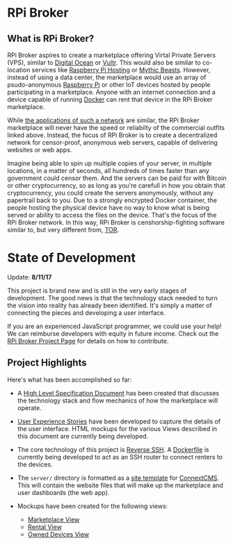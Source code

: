 # RPi Broker
## What is RPi Broker?
RPi Broker aspires to create a marketplace offering Virtal Private Servers (VPS), similar to 
[Digital Ocean](http://digitalocean.com) or [Vultr](http://vultr.com). This would also be similar
to co-location services like [Raspberry Pi Hosting](https://raspberry-hosting.com/en) or 
[Mythic Beasts](https://www.mythic-beasts.com/order/rpi).
However, instead of using a data center,
the marketplace would use an array of psudo-anonymous [Raspberry Pi](https://www.raspberrypi.org/) 
or other IoT devices hosted by people participating in a marketplace. Anyone
with an internet connection and a device capable of running [Docker](https://www.docker.com/) can rent
that device in the RPi Broker marketplace.

While [the applications of such a network](https://raspberry-hosting.com/en/applications) are similar, 
the RPi Broker marketplace will never have the speed or reliabilty of the commercial outfits linked above.
Instead, the focus of RPi Broker is to create a decentralized network for censor-proof, anonymous web servers,
capable of delivering websites or web apps.

Imagine being able to spin up multiple copies of your server, in multiple locations, in a matter of seconds, 
all hundreds of times faster than
any government could censor them. And the servers can be paid for with Bitcoin or other cryptocurrency, so as
long as you're carefull in how you obtain that cryptocurrency, you could create the servers anonymously, without
any papertrail back to you. Due to a strongly encrypted Docker container, the people hosting the physical device
have no way to know what is being served or ability to access the files on the device.
That's the focus of the RPi Broker network. In this way, RPi Broker is censhorship-fighting
software similar to, but very different from, [TOR](https://www.torproject.org/).

# State of Development
Update: **8/11/17**

This project is brand new and is still in the very early stages of development. The good news is that the technology
stack needed to turn the vision into reality has already been identified. It's simply a matter of connecting the pieces
and developing a user interface.

If you are an experienced JavaScript programmer, we could use your help! 
We can reimburse developers with equity in future income.
Check out the [RPi Broker Project Page](http://rpiovn.org/project/rpi-broker)
for details on how to contribute.

## Project Highlights
Here's what has been accomplished so far:

* A [High Level Specification Document](specifications/SPECIFICATION.md) has been created that discusses the
technology stack and flow mechanics of how the marketplace will operate. 

* [User Experience Stories](specifications/user-experience-and-view-descriptions.md) have been developed to
capture the details of the user interface. HTML mockups for the various Views described in this document
are currently being developed.

* The core technology of this project is [Reverse SSH](https://blog.devolutions.net/2017/03/what-is-reverse-ssh-port-forwarding.html). 
A [Dockerfile](server/sshd-container/Dockerfile) 
is currently being developed to act as an SSH router to connect renters to the devices.

* The `server/` directory is formatted as a [site template](https://github.com/skagitpublishing/site-template-connextcms) 
for [ConnextCMS](http://connextcms.com). This will contain the website files that will make up the marketplace and user
dashboards (the web app).

* Mockups have been created for the following views:
  * [Marketplace View](images/marketplace-mockup.JPG)
  * [Rental View](images/rental-mockup.JPG)
  * [Owned Devices View](images/owned-devices-mockup.JPG)